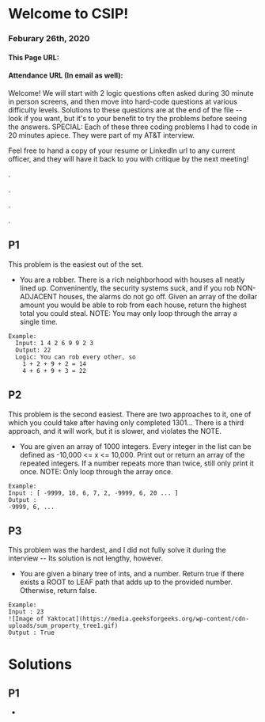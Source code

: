 # Welcome to CSIP!
### Feburary 26th, 2020
#### This Page URL: 
#### Attendance URL (In email as well):

Welcome! We will start with 2 logic questions often asked during 30 minute in person screens, 
and then move into hard-code questions at various difficulty levels. Solutions to these questions are at the end of the
file -- look if you want, but it's to your benefit to try the problems before seeing the answers.
SPECIAL: Each of these three coding problems I had to code in 20 minutes apiece. They were part of my AT&T interview.

Feel free to hand a copy of your resume or LinkedIn url to any current officer, and they will have it back to you with 
critique by the next meeting!

.

.

.

.

## P1

This problem is the easiest out of the set.

- You are a robber. There is a rich neighborhood with houses all neatly lined up.
Conveninently, the security systems suck, and if you rob NON-ADJACENT houses, the alarms do not
go off. Given an array of the dollar amount you would be able to rob from each house,
return the highest total you could steal.
NOTE: You may only loop through the array a single time.

```
Example:
  Input: 1 4 2 6 9 9 2 3
  Output: 22
  Logic: You can rob every other, so
    1 + 2 + 9 + 2 = 14
    4 + 6 + 9 + 3 = 22
```



## P2

This problem is the second easiest. There are two approaches to it, one of which you could take after having only completed
1301...
There is a third approach, and it will work, but it is slower, and violates the NOTE.

- You are given an array of 1000 integers. Every integer in the list can be defined as -10,000 <= x <= 10,000.
Print out or return an array of the repeated integers. If a number repeats more than twice, still only print it once.
NOTE: Only loop through the array once.

```
Example:
Input : [ -9999, 10, 6, 7, 2, -9999, 6, 20 ... ]
Output :
-9999, 6, ...
```


## P3

This problem was the hardest, and I did not fully solve it during the interview -- Its solution is not lengthy, however.

 - You are given a binary tree of ints, and a number. Return true if there exists a ROOT to LEAF path 
 that adds up to the provided number. Otherwise, return false.
 
```
Example:
Input : 23
![Image of Yaktocat](https://media.geeksforgeeks.org/wp-content/cdn-uploads/sum_property_tree1.gif)
Output : True
```
 

# Solutions

## P1
 - 
